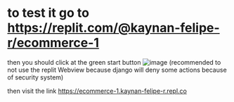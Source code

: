 # to test it go to https://replit.com/@kaynan-felipe-r/ecommerce-1

then you should click at the green start button
![image](https://user-images.githubusercontent.com/66143371/232153063-b0cc4bf6-97e7-45a4-aed0-c70f1a113179.png)
(recommended to not use the replit Webview because django will deny some actions because of security system)

then visit the link 
https://ecommerce-1.kaynan-felipe-r.repl.co

